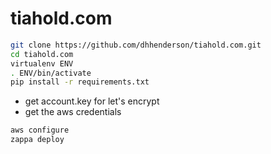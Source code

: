 # tiahold.com

```bash
git clone https://github.com/dhhenderson/tiahold.com.git
cd tiahold.com
virtualenv ENV
. ENV/bin/activate
pip install -r requirements.txt
```

- get account.key for let's encrypt
- get the aws credentials

```bash
aws configure
zappa deploy
```
